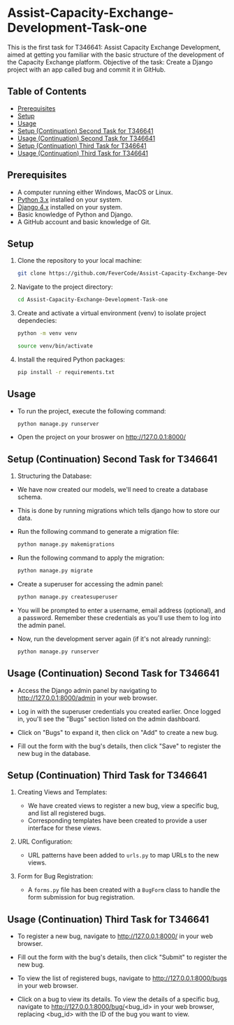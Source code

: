 # Assist-Capacity-Exchange-Development-Task-one

This is the first task for T346641: Assist Capacity Exchange Development, aimed at getting you familiar with the basic structure of the development of the Capacity Exchange platform.  Objective of the task: Create a Django project with an app called bug and commit it in GitHub.

## Table of Contents
- [Prerequisites](#prerequisites)
- [Setup](#setup)
- [Usage](#usage)
- [Setup (Continuation) Second Task for T346641](#setup-continuation-second-task-for-t346641)
- [Usage (Continuation) Second Task for T346641](#usage-continuation-second-task-for-t346641)
- [Setup (Continuation) Third Task for T346641](#setup-continuation-third-task-for-t346641)
- [Usage (Continuation) Third Task for T346641](#usage-continuation-third-task-for-t346641)


## Prerequisites

- A computer running either Windows, MacOS or Linux.
- [Python 3.x](https://www.python.org/downloads/) installed on your system.
- [Django 4.x](https://www.djangoproject.com/download/) installed on your system.
- Basic knowledge of Python and Django.
- A GitHub account and basic knowledge of Git.

## Setup

1. Clone the repository to your local machine:

   ```bash
   git clone https://github.com/FeverCode/Assist-Capacity-Exchange-Development-Task-one.git

2. Navigate to the project directory:

    ```bash
    cd Assist-Capacity-Exchange-Development-Task-one

3. Create and activate a virtual environment (venv) to 
    isolate project dependecies:     
    
    ```bash
    python -m venv venv
    
    source venv/bin/activate

4. Install the required Python packages:

    ```bash
    pip install -r requirements.txt

## Usage

* To run the project, execute the following command:

    ```bash
    python manage.py runserver
    ```

* Open the project on your broswer on http://127.0.0.1:8000/

## Setup (Continuation) Second Task for T346641
1. Structuring the Database:

* We have now created our models, we'll need to create a database schema.
* This is done by running migrations which tells django how to store our data.

* Run the following command to generate a migration file:

    ```bash
    python manage.py makemigrations
    ```
* Run the following command to apply the migration:

    ```bash
    python manage.py migrate
    ```
* Create a superuser for accessing the admin panel:

    ```bash
    python manage.py createsuperuser
    ```
* You will be prompted to enter a username, email address (optional), and a password. Remember these credentials as you'll use them to log into the admin panel.

* Now, run the development server again (if it's not already running):

    ```bash
    python manage.py runserver
    ```
## Usage (Continuation) Second Task for T346641

* Access the Django admin panel by navigating to http://127.0.0.1:8000/admin in your web browser.

* Log in with the superuser credentials you created earlier.
Once logged in, you'll see the "Bugs" section listed on the admin dashboard.

* Click on "Bugs" to expand it, then click on "Add" to create a new bug.

* Fill out the form with the bug's details, then click "Save" to register the new bug in the database.

## Setup (Continuation) Third Task for T346641
1. Creating Views and Templates:
    * We have created views to register a new bug, view a specific bug, and list all registered bugs.
    * Corresponding templates have been created to provide a user interface for these views.

2. URL Configuration:
    * URL patterns have been added to `urls.py` to map URLs to the new views.
    
3. Form for Bug Registration:
    * A `forms.py` file has been created with a `BugForm` class to handle the form submission for bug registration.

## Usage (Continuation) Third Task for T346641
* To register a new bug, navigate to http://127.0.0.1:8000/ in your web browser.

* Fill out the form with the bug's details, then click "Submit" to register the new bug.

* To view the list of registered bugs, navigate to http://127.0.0.1:8000/bugs in your web browser.

* Click on a bug to view its details.
    To view the details of a specific bug, navigate to http://127.0.0.1:8000/bug/<bug_id> in your web browser, replacing <bug_id> with the ID of the bug you want to view.
